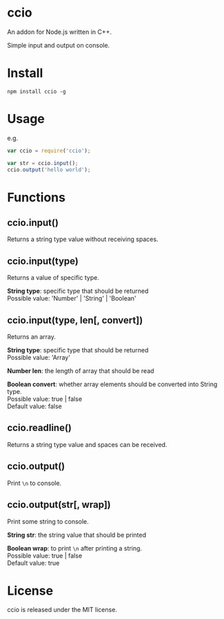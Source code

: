 # ccio

An addon for Node.js written in C++.

Simple input and output on console.

# Install

`npm install ccio -g`

# Usage

e.g.

```javascript
var ccio = require('ccio');

var str = ccio.input();
ccio.output('hello world');
```

# Functions

## ccio.input()

Returns a string type value without receiving spaces.

## ccio.input(type)

Returns a value of specific type.

**String type**: specific type that should be returned<br>
  Possible value: 'Number' | 'String' | 'Boolean'

## ccio.input(type, len[, convert])

Returns an array.

**String type**: specific type that should be returned<br>
  Possible value: 'Array'

**Number len**: the length of array that should be read

**Boolean convert**: whether array elements should be converted into String type.<br>
  Possible value: true | false<br>
  Default value: false

## ccio.readline()

Returns a string type value and spaces can be received.

## ccio.output()

Print `\n` to console.

## ccio.output(str[, wrap])

Print some string to console.

**String str**: the string value that should be printed

**Boolean wrap**: to print `\n` after printing a string.<br>
  Possible value: true | false<br>
  Default value: true

# License

ccio is released under the MIT license.